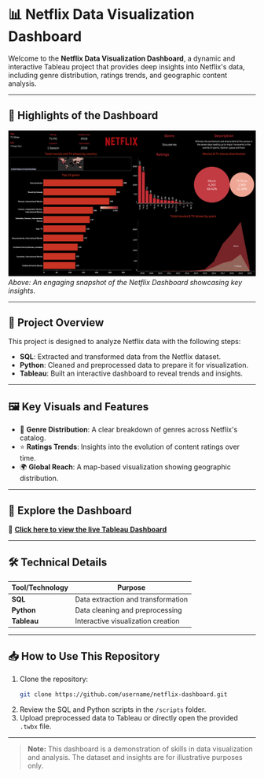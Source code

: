 
# 📊 Netflix Data Visualization Dashboard

Welcome to the **Netflix Data Visualization Dashboard**, a dynamic and interactive Tableau project that provides deep insights into Netflix's data, including genre distribution, ratings trends, and geographic content analysis.

---

## 🌟 Highlights of the Dashboard

![Netflix Dashboard Preview](image_1.png)  
*Above: An engaging snapshot of the Netflix Dashboard showcasing key insights.*  

---

## 🚀 Project Overview

This project is designed to analyze Netflix data with the following steps:

- **SQL**: Extracted and transformed data from the Netflix dataset.
- **Python**: Cleaned and preprocessed data to prepare it for visualization.
- **Tableau**: Built an interactive dashboard to reveal trends and insights.

---

## 🖼️ Key Visuals and Features

- 📂 **Genre Distribution**: A clear breakdown of genres across Netflix's catalog.
- ⭐ **Ratings Trends**: Insights into the evolution of content ratings over time.
- 🌍 **Global Reach**: A map-based visualization showing geographic distribution.

---

## 🎯 Explore the Dashboard

🔗 **[Click here to view the live Tableau Dashboard](https://public.tableau.com/shared/24XRJFTPW?:display_count=n&:origin=viz_share_link)**  

---

## 🛠️ Technical Details

| **Tool/Technology** | **Purpose**                           |
|----------------------|---------------------------------------|
| **SQL**             | Data extraction and transformation   |
| **Python**          | Data cleaning and preprocessing      |
| **Tableau**         | Interactive visualization creation   |

---

## 📥 How to Use This Repository

1. Clone the repository:  
   ```bash
   git clone https://github.com/username/netflix-dashboard.git
   ```
2. Review the SQL and Python scripts in the `/scripts` folder.
3. Upload preprocessed data to Tableau or directly open the provided `.twbx` file.

---

[//]: # (## 📂 Repository Structure)

[//]: # ()
[//]: # (```plaintext)

[//]: # (/)

[//]: # (├── data/                   # Sample dataset &#40;if permissible&#41;)

[//]: # (├── scripts/                # Python and SQL scripts)

[//]: # (├── tableau/                # Tableau Packaged Workbook &#40;.twbx&#41;)

[//]: # (├── README.md               # This file)

[//]: # (```)

[//]: # ()
[//]: # (---)

[//]: # (## 📋 Acknowledgments)

[//]: # ()
[//]: # (- 📁 **Dataset**: Provided by [Netflix Open Data Initiative]&#40;https://netflix.com&#41;.)

[//]: # (- 🎨 Icons by [Icons8]&#40;https://icons8.com&#41;.)

[//]: # ()
[//]: # (---)

> **Note:** This dashboard is a demonstration of skills in data visualization and analysis. The dataset and insights are for illustrative purposes only.

